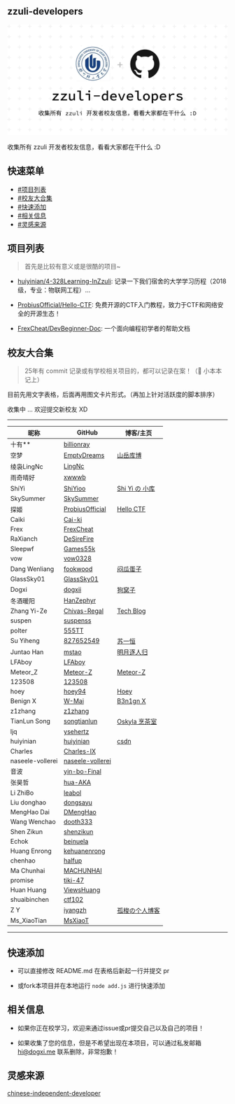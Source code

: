 ## zzuli-developers

<picture>
  <source media="(prefers-color-scheme: dark)" srcset="./banner/banner-dark.webp">
  <source media="(prefers-color-scheme: light)" srcset="./banner/banner-light.webp">
  <img alt="zzuli-developers" src="./banner/banner-light.webp">
</picture>

收集所有 zzuli 开发者校友信息，看看大家都在干什么 :D

## 快速菜单

- [#项目列表](#项目列表)
- [#校友大合集](#校友大合集)
- [#快速添加](#快速添加)
- [#相关信息](#相关信息)
- [#灵感来源](#灵感来源)

## 项目列表

> 首先是比较有意义或是很酷的项目~

- [huiyinian/4-328Learning-InZzuli](https://github.com/huiyinian/4-328Learnging-InZzuli): 记录一下我们宿舍的大学学习历程（2018级，专业：物联网工程）...

- [ProbiusOfficial/Hello-CTF](https://github.com/ProbiusOfficial/Hello-CTF): 免费开源的CTF入门教程，致力于CTF和网络安全的开源生态！

- [FrexCheat/DevBeginner-Doc](https://github.com/FrexCheat/DevBeginner-Doc): 一个面向编程初学者的帮助文档

## 校友大合集

> 25年有 commit 记录或有学校相关项目的，都可以记录在案！（📝 小本本记上）

目前先用文字表格，后面再用图文卡片形式。（再加上针对活跃度的脚本排序）

收集中 ... 欢迎提交新校友 XD

---

| 昵称             | GitHub                                                  | 博客/主页                                      |
| ---------------- | ------------------------------------------------------- | ---------------------------------------------- |
| 十有\*\*         | [billionray](https://github.com/billionray)             |                                                |
| 空梦             | [EmptyDreams](https://github.com/EmptyDreams)           | [山岳库博](https://kmar.top/)                  |
| 绫袅LingNc       | [LingNc](https://github.com/LingNc)                     |                                                |
| 雨奇晴好         | [xwwwb](https://github.com/xwwwb)                       |                                                |
| ShiYi            | [ShiYioo](https://github.com/ShiYioo)                   | [Shi Yi の 小库](https://blog.shiyio.uk/)      |
| SkySummer        | [SkySummer](https://github.com/SkySummer)               |                                                |
| 探姬             | [ProbiusOfficial](https://github.com/ProbiusOfficial)   | [Hello CTF](https://hello-ctf.com/)            |
| Caiki            | [Cai-ki](https://github.com/Cai-ki)                     |                                                |
| Frex             | [FrexCheat](https://github.com/FrexCheat)               |                                                |
| RaXianch         | [DeSireFire](https://github.com/DeSireFire)             |                                                |
| Sleepwf          | [Games55k](https://github.com/Games55k)                 |                                                |
| vow              | [vow0328](https://github.com/vow0328)                   |                                                |
| Dang Wenliang    | [fookwood](https://github.com/fookwood)                 | [闷瓜蛋子](https://fookwood.com/)              |
| GlassSky01       | [GlassSky01](https://github.com/GlassSky01)             |                                                |
| Dogxi            | [dogxii](https://github.com/dogxii)                     | [狗窝子](https://blog.dogxi.me/)               |
| 冬酒暖阳         | [HanZephyr](https://github.com/HanZephyr)               |                                                |
| Zhang Yi-Ze      | [Chivas-Regal](https://github.com/Chivas-Regal)         | [Tech Blog](https://tech.chivas-regal.top/)    |
| suspen           | [suspenss](https://github.com/suspenss)                 |                                                |
| polter           | [555TT](https://github.com/555TT)                       |                                                |
| Su Yiheng        | [827652549](https://github.com/827652549)               | [苏一恒](https://827652549.github.io/)         |
| Juntao Han       | [mstao](https://github.com/mstao)                       | [明月逐人归](https://www.cnblogs.com/mingshan) |
| LFAboy           | [LFAboy](https://github.com/LFAboy)                     |                                                |
| Meteor_Z         | [Meteor-Z](https://github.com/Meteor-Z)                 | [Meteor-Z](https://liuzechen.top/)             |
| 123508           | [123508](https://github.com/123508)                     |                                                |
| hoey             | [hoey94](https://github.com/hoey94)                     | [Hoey](https://www.yihao.de/)                  |
| Benign X         | [W-Mai](https://github.com/W-Mai)                       | [B3n1gn X](https://benign.host/)               |
| z1zhang          | [z1zhang](https://github.com/z1zhang)                   |                                                |
| TianLun Song     | [songtianlun](https://github.com/songtianlun)           | [Oskyla 烹茶室](https://www.frytea.com/)       |
| ljq              | [ysehertz](https://github.com/ysehertz)                 |                                                |
| huiyinian        | [huiyinian](https://github.com/huiyinian)               | [csdn](https://blog.csdn.net/qq_44379458)      |
| Charles          | [Charles-IX](https://github.com/Charles-IX)             |                                                |
| naseele-vollerei | [naseele-vollerei](https://github.com/naseele-vollerei) |                                                |
| 音波             | [yin-bo-Final](https://github.com/yin-bo-Final)         |                                                |
| 张昊哲           | [hua-AKA](https://github.com/hua-AKA)                   |                                                |
| Li ZhiBo         | [leabol](https://github.com/leabol)                     |                                                |
| Liu donghao      | [dongsayu](https://github.com/dongsayu)                 |                                                |
| MengHao Dai      | [DMengHao](https://github.com/DMengHao)                 |                                                |
| Wang Wenchao     | [dooth333](https://github.com/dooth333)                 |                                                |
| Shen Zikun       | [shenzikun](https://github.com/shenzikun)               |                                                |
| Echok            | [beinuela](https://github.com/beinuela)                 |                                                |
| Huang Enrong     | [kehuanenrong](https://github.com/kehuanenrong)         |                                                |
| chenhao          | [halfup](https://github.com/halfup)                     |                                                |
| Ma Chunhai       | [MACHUNHAI](https://github.com/MACHUNHAI)               |                                                |
| promise          | [tiki-47](https://github.com/tiki-47)                   |                                                |
| Huan Huang       | [ViewsHuang](https://github.com/ViewsHuang)             |                                                |
| shuaibinchen     | [ctf102](https://github.com/ctf102)                     |                                                |
| Z Y              | [iyangzh](https://github.com/iyangzh)                   | [孤梭の个人博客](https://iyangzh.github.io/)   |
| Ms_XiaoTian      | [MsXiaoT](https://github.com/MsXiaoT)                   |                                                |

---

## 快速添加

- 可以直接修改 README.md 在表格后新起一行并提交 pr

- 或fork本项目并在本地运行 `node add.js` 进行快速添加

## 相关信息

- 如果你正在校学习，欢迎来通过issue或pr提交自己以及自己的项目！

- 如果收集了您的信息，但是不希望出现在本项目，可以通过私发邮箱 hi@dogxi.me 联系删除，非常抱歉！

## 灵感来源

[chinese-independent-developer](https://github.com/1c7/chinese-independent-developer)

